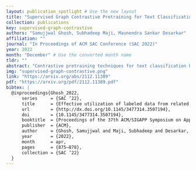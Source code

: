 ```yaml
---
layout: publication_spotlight # Use the new layout
title: "Supervised Graph Contrastive Pretraining for Text Classification" # Escape quotes in title
collection: publications
key: supervised-graph-contrastive
authors: "Samujjwal Ghosh, Subhadeep Maji, Maunendra Sankar Desarkar"
affiliation: ""
journal: "In Proceedings of ACM SAC Conference (SAC 2022)"
year: 2022
month: "December" # Use the converted month name
tldr: ""
abstract: "Contrastive pretraining techniques for text classification has been largely studied in an unsupervised setting. However, oftentimes labeled data from related tasks which share label semantics with current task is available. We hypothesize that using this labeled data effectively can lead to better generalization on current task. In this paper, we propose a novel way to effectively utilize labeled data from related tasks with a graph based supervised contrastive learning approach. We formulate a token-graph by extrapolating the supervised information from examples to tokens. Our formulation results in an embedding space where tokens with high/low probability of belonging to same class are near/further-away from one another. We also develop detailed theoretical insights which serve as a motivation for our method. In our experiments with 13 datasets, we show our method outperforms pretraining schemes by 2.5% and also example-level contrastive learning based formulation by 1.8% on average. In addition, we show cross-domain effectiveness of our method in a zero-shot setting by 3.91% on average. Lastly, we also demonstrate our method can be used as a noisy teacher in a knowledge distillation setting to significantly improve performance of transformer based models in low labeled data regime by 4.57% on average."
img: "supervised-graph-contrastive.png"
link: "https://arxiv.org/abs/2112.11389"
pdf: "https://arxiv.org/pdf/2112.11389.pdf"
bibtex: |
  @inproceedings{Ghosh_2022,
      series     = {SAC ’22},
      title      = {Effective utilization of labeled data from related tasks using graph contrastive pretraining: application to disaster related text classification},
      url        = {http://dx.doi.org/10.1145/3477314.3507194},
      doi        = {10.1145/3477314.3507194},
      booktitle  = {Proceedings of the 37th ACM/SIGAPP Symposium on Applied Computing},
      publisher  = {ACM},
      author     = {Ghosh, Samujjwal and Maji, Subhadeep and Desarkar, Maunendra Sankar},
      year       = {2022},
      month      = apr,
      pages      = {875–878},
      collection = {SAC ’22}
  }
---
```

